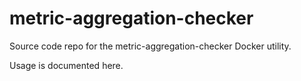 # metric-aggregation-checker

Source code repo for the metric-aggregation-checker Docker utility.

Usage is documented here.
